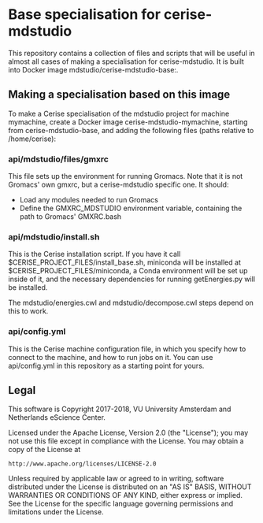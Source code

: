 # Base specialisation for cerise-mdstudio

This repository contains a collection of files and scripts that will be useful
in almost all cases of making a specialisation for cerise-mdstudio. It is built
into Docker image mdstudio/cerise-mdstudio-base:<version>.

## Making a specialisation based on this image

To make a Cerise specialisation of the mdstudio project for machine mymachine,
create a Docker image cerise-mdstudio-mymachine, starting from
cerise-mdstudio-base, and adding the following files (paths relative to
/home/cerise):

### api/mdstudio/files/gmxrc

This file sets up the environment for running Gromacs. Note that it is not
Gromacs' own gmxrc, but a cerise-mdstudio specific one. It should:

- Load any modules needed to run Gromacs
- Define the GMXRC_MDSTUDIO environment variable, containing the path to
  Gromacs' GMXRC.bash

### api/mdstudio/install.sh

This is the Cerise installation script. If you have it call
$CERISE_PROJECT_FILES/install_base.sh, miniconda will be installed at
$CERISE_PROJECT_FILES/miniconda, a Conda environment will be set up inside of
it, and the necessary dependencies for running getEnergies.py will be installed.

The mdstudio/energies.cwl and mdstudio/decompose.cwl steps depend on this to
work.

### api/config.yml

This is the Cerise machine configuration file, in which you specify how to
connect to the machine, and how to run jobs on it. You can use api/config.yml in
this repository as a starting point for yours.

## Legal

This software is Copyright 2017-2018, VU University Amsterdam and Netherlands
eScience Center.

Licensed under the Apache License, Version 2.0 (the "License");
you may not use this file except in compliance with the License.
You may obtain a copy of the License at

    http://www.apache.org/licenses/LICENSE-2.0

Unless required by applicable law or agreed to in writing, software
distributed under the License is distributed on an "AS IS" BASIS,
WITHOUT WARRANTIES OR CONDITIONS OF ANY KIND, either express or implied.
See the License for the specific language governing permissions and
limitations under the License.
